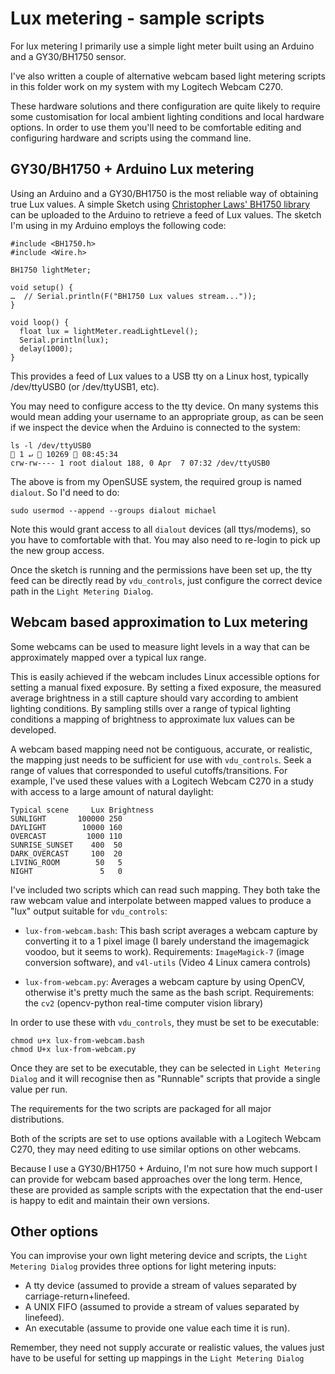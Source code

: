 Lux metering - sample scripts
=============================

For lux metering I primarily use a simple light meter built using an Arduino and a GY30/BH1750 sensor.

I've also written a couple of alternative webcam based light metering scripts in this folder work on 
my system with my Logitech Webcam C270.

These hardware solutions and there configuration are quite likely to require some customisation
for local ambient lighting conditions and local hardware options.  In order to use them you'll
need to be comfortable editing and configuring hardware and scripts using the command line.

GY30/BH1750 + Arduino Lux metering
----------------------------------

Using an Arduino and a GY30/BH1750 is the most reliable way of obtaining true Lux values.  A simple Sketch 
using [Christopher Laws' BH1750 library](https://github.com/claws/BH1750) can be uploaded 
to the Arduino to retrieve a feed of Lux values.  The sketch I'm using in my Arduino employs the 
following code:

```
#include <BH1750.h>
#include <Wire.h>

BH1750 lightMeter;

void setup() {
…  // Serial.println(F("BH1750 Lux values stream..."));
}

void loop() {
  float lux = lightMeter.readLightLevel();
  Serial.println(lux);
  delay(1000);
}
```

This provides a feed of Lux values to a USB tty on a Linux host, typically /dev/ttyUSB0 (or /dev/ttyUSB1, etc).  

You may need to configure access to the tty device.  On many systems this would mean adding your username
to an appropriate group,  as can be seen if we inspect the device when the Arduino is connected to the system:

```
ls -l /dev/ttyUSB0                                                                              1 ↵  10269  08:45:34
crw-rw---- 1 root dialout 188, 0 Apr  7 07:32 /dev/ttyUSB0
```

The above is from my OpenSUSE system, the required group is named ``dialout``. So I'd need to do:

```
sudo usermod --append --groups dialout michael
```

Note this would grant access to all ``dialout`` devices (all ttys/modems), so you have to comfortable 
with that.  You may also need to re-login to pick up the new group access.

Once the sketch is running and the permissions have been set up, the tty feed can be directly read 
by ``vdu_controls``, just configure the correct device path in the ``Light Metering Dialog``. 

Webcam based approximation to Lux metering
------------------------------------------

Some webcams can be used to measure light levels in a way that can be approximately 
mapped over a typical lux range.  

This is easily achieved if the webcam includes Linux accessible options for setting
a manual fixed exposure. By setting a fixed exposure, the measured average brightness
in a still capture should vary according to ambient lighting conditions.  By sampling 
stills over a range of typical lighting conditions a mapping of brightness to 
approximate lux values can be developed.  

A webcam based mapping need not be contiguous, accurate, or realistic, the mapping 
just needs to be sufficient for use with ``vdu_controls``.  Seek a range of values that 
corresponded to useful cutoffs/transitions.  For example, I've used these values 
with a Logitech Webcam C270 in a study with access to  a large amount of natural 
daylight:

```
Typical scene     Lux Brightness
SUNLIGHT       100000 250
DAYLIGHT        10000 160
OVERCAST         1000 110
SUNRISE_SUNSET    400  50
DARK_OVERCAST     100  20
LIVING_ROOM        50   5
NIGHT               5   0  
```

I've included two scripts which can read such mapping. They both take the
raw webcam value and interpolate between mapped values to produce a "lux" 
output suitable for ``vdu_controls``:

 * ``lux-from-webcam.bash``:  This bash script averages a webcam capture by converting 
     it to a 1 pixel image (I barely understand the imagemagick voodoo, but
     it seems to work).  Requirements: ``ImageMagick-7`` (image conversion software),
     and ``v4l-utils`` (Video 4 Linux camera controls)

 * ``lux-from-webcam.py``:  Averages a webcam capture by using OpenCV, otherwise
     it's pretty much the same as the bash script.  Requirements: the ``cv2`` 
     (opencv-python real-time computer vision library)

In order to use these with ``vdu_controls``, they must be set to be executable:

```
chmod u+x lux-from-webcam.bash
chmod U+x lux-from-webcam.py
```

Once they are set to be executable, they can be selected in  `Light Metering Dialog` and
it will recognise then as "Runnable" scripts that provide a single value per run.

The requirements for the two scripts are packaged for all major distributions.

Both of the scripts are set to use options available with a Logitech Webcam C270,
they may need editing to use similar options on other webcams.  

Because I use a GY30/BH1750 + Arduino, I'm not sure how much support I can 
provide for webcam based approaches over the long term.  Hence, these are 
provided as sample scripts with the expectation that the end-user is happy
to edit and maintain their own versions.

Other options
-------------

You can improvise your own light metering device and scripts, the ``Light Metering Dialog``
provides three options for light metering inputs:

 * A tty device (assumed to provide a stream of values separated by carriage-return+linefeed.
 * A UNIX FIFO (assumed to provide a stream of values separated by linefeed).
 * An executable (assume to provide one value each time it is run).

Remember, they need not supply accurate or realistic values, the values just
have to be useful for setting up mappings in the ``Light Metering Dialog``

